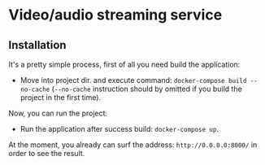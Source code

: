 # Video/audio streaming service

## Installation

It's a pretty simple process, first of all you need build the application:
 - Move into project dir. and execute command: `docker-compose build --no-cache` (`--no-cache` instruction should by omitted if you build the project in the first time).

Now, you can run the project:
 -  Run the application after success build: `docker-compose up`.
   
At the moment, you already can surf the address: `http://0.0.0.0:8000/` in order to see the result.
